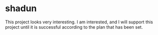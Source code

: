# shadun
This project looks very interesting. I am interested, and I will support this project until it is successful according to the plan that has been set.
